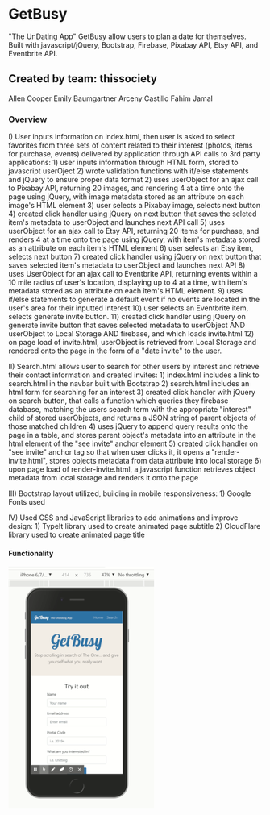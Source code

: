 # GetBusy
"The UnDating App"
GetBusy allow users to plan a date for themselves. Built with javascript/jQuery, Bootstrap, Firebase, Pixabay API, Etsy API, and Eventbrite API.  

## Created by team: thissociety
Allen Cooper
Emily Baumgartner
Arceny Castillo
Fahim Jamal

### Overview
I) User inputs information on index.html, then user is asked to select favorites from three sets of content related to their interest (photos, items for purchase, events) delivered by application through API calls to 3rd party applications:
    1) user inputs information through HTML form, stored to javascript userOject
    2) wrote validation functions with if/else statements and jQuery to ensure proper data format
    2) uses userObject for an ajax call to Pixabay API, returning 20 images, and rendering 4 at a time onto the page using jQuery, with image metadata stored as an attribute on each image's HTML element
    3) user selects a Pixabay image, selects next button
    4) created click handler using jQuery on next button that saves the seleted item's metadata to userObject and launches next API call
    5) uses userObject for an ajax call to Etsy API, returning 20 items for purchase, and renders 4 at a time onto the page using jQuery, with item's metadata stored as an attribute on each item's HTML element
    6) user selects an Etsy item, selects next button
    7) created click handler using jQuery on next button that saves selected item's metadata to userObject and launches next API
    8) uses UserObject for an ajax call to Eventbrite API, returning events within a 10 mile radius of user's location, displaying up to 4 at a time, with item's metadata stored as an attribute on each item's HTML element.
    9) uses if/else statements to generate a default event if no events are located in the user's area for their inputted interest
    10) user selects an Eventbrite item, selects generate invite button.
    11) created click handler using jQuery on generate invite button that saves selected metadata to userObject AND userObject to Local Storage AND firebase, and which loads invite.html
    12) on page load of invite.html, userObject is retrieved from Local Storage and rendered onto the page in the form of a "date invite" to the user.

II) Search.html allows user to search for other users by interest and retrieve their contact information and created invites:
    1) index.html includes a link to search.html in the navbar built with Bootstrap
    2) search.html includes an html form for searching for an interest
    3) created click handler with jQuery on search button, that calls a function which queries they firebase database, matching the users search term with the appropriate "interest" child of stored userObjects, and returns a JSON string of parent objects of those matched children
    4) uses jQuery to append query results onto the page in a table, and stores parent object's metadata into an attribute in the html element of the "see invite" anchor element
    5) created click handler on "see invite" anchor tag so that when user clicks it, it opens a "render-invite.html", stores objects metadata from data attribute into local storage
    6) upon page load of render-invite.html, a javascript function retrieves object metadata from local storage and renders it onto the page

III) Bootstrap layout utilized, building in mobile responsiveness:
    1) Google Fonts used

IV) Used CSS and JavaScript libraries to add animations and improve design:
    1) TypeIt library used to create animated page subtitle
    2) CloudFlare library used to create animated page title

#### Functionality
![Screenshot of Game](assets/images/screenshotvideo.gif)